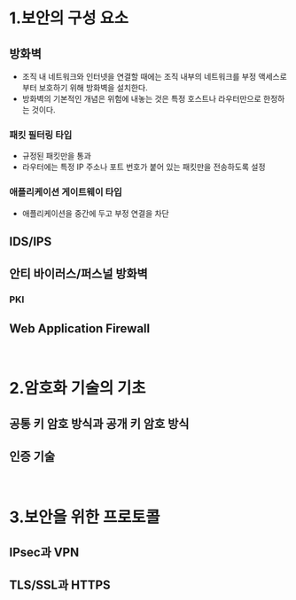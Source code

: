 # 1.보안의 구성 요소
## 방화벽
- 조직 내 네트워크와 인터넷을 연결할 때에는 조직 내부의 네트워크를 부정 액세스로부터 보호하기 위해 방화벽을 설치한다.
- 방화벽의 기본적인 개념은 위험에 내놓는 것은 특정 호스트나 라우터만으로 한정하는 것이다.
### 패킷 필터링 타입
- 규정된 패킷만을 통과
- 라우터에는 특정 IP 주소나 포트 번호가 붙어 있는 패킷만을 전송하도록 설정
### 애플리케이션 게이트웨이 타입
- 애플리케이션을 중간에 두고 부정 연결을 차단

## IDS/IPS

## 안티 바이러스/퍼스널 방화벽
### PKI

## Web Application Firewall
<br/>

# 2.암호화 기술의 기초
## 공통 키 암호 방식과 공개 키 암호 방식
## 인증 기술
<br/>

# 3.보안을 위한 프로토콜
## IPsec과 VPN
## TLS/SSL과 HTTPS
